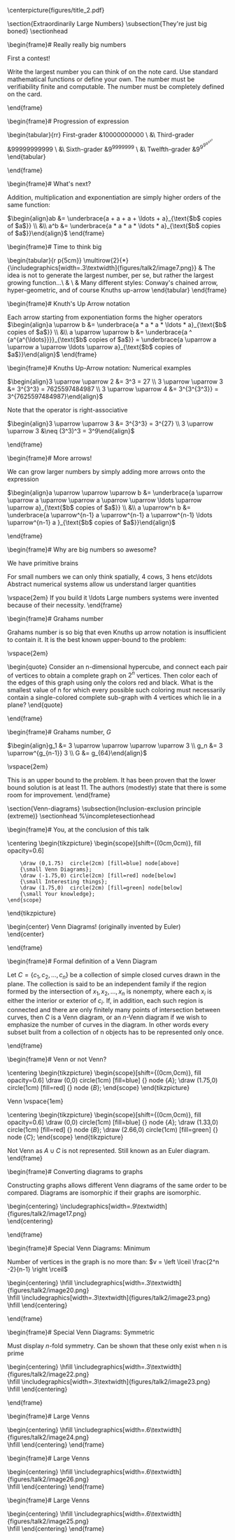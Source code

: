 \centerpicture{figures/title_2.pdf}

\section{Extraordinarily Large Numbers}
\subsection{They're just big boned}
\sectionhead

\begin{frame}# Really really big numbers



First a contest!
    
 Write the largest number you can think of on the note card.
 Use standard mathematical functions or define your own. 
 The number must be verifiability finite and computable.
 The number must be completely defined on the card.
    
\end{frame}

\begin{frame}# Progression of expression



\begin{tabular}{rr}
First-grader &$10000000000$ \\
&\\
Third-grader &$99999999999$ \\
&\\
Sixth-grader &$9^{9999999}$ \\
&\\
Twelfth-grader &$9^{9^{9^{9^{9^{9^9}}}}}$
\end{tabular}

\end{frame}

\begin{frame}# What's next?


Addition, multiplication and exponentiation are simply higher orders of the same function:

$\begin{align}ab &= \underbrace{a + a + a + \ldots + a}_{\text{$b$ copies of $a$}} \\ &\\ a^b &= \underbrace{a * a * a * \ldots * a}_{\text{$b$ copies of $a$}}\end{align}$
\end{frame}

\begin{frame}# Time to think big


\begin{tabular}{r p{5cm}}
\multirow{2}{*}
{\includegraphics[width=.3\textwidth]{figures/talk2/image7.png}}
& The idea is not to generate the largest number, per se, but rather the largest growing function...\\
& \\
& Many different styles: Conway's chained arrow, hyper-geometric, and of course Knuths up-arrow
\end{tabular}
\end{frame}

\begin{frame}# Knuth's Up Arrow notation


Each arrow starting from exponentiation forms the higher operators
$\begin{align}a \uparrow b &= \underbrace{a * a * a * \ldots * a}_{\text{$b$ copies of $a$}} \\ &\\ a \uparrow \uparrow b &= \underbrace{a ^ {a^{a^{\ldots}}}}_{\text{$b$ copies of $a$}} = \underbrace{a \uparrow a \uparrow a \uparrow \ldots \uparrow a}_{\text{$b$ copies of $a$}}\end{align}$
\end{frame}

\begin{frame}# Knuths Up-Arrow notation: Numerical examples

$\begin{align}3 \uparrow \uparrow 2 &= 3^3 = 27 \\ 3 \uparrow \uparrow 3 &= 3^{3^3} = 7625597484987 \\ 3 \uparrow \uparrow 4 &= 3^{3^{3^3}} = 3^{7625597484987}\end{align}$

Note that the operator is right-associative

$\begin{align}3 \uparrow \uparrow 3 &= 3^{3^3} = 3^{27} \\ 3 \uparrow \uparrow 3 &\neq (3^3)^3 = 3^9\end{align}$


\end{frame}

\begin{frame}# More arrows!


We can grow larger numbers by simply adding more arrows onto the expression

$\begin{align}a \uparrow \uparrow \uparrow b &= \underbrace{a \uparrow \uparrow a \uparrow \uparrow a \uparrow \uparrow \ldots \uparrow \uparrow a}_{\text{$b$ copies of $a$}} \\ &\\ a \uparrow^n b &= \underbrace{a \uparrow^{n-1} a \uparrow^{n-1} a \uparrow^{n-1} \ldots \uparrow^{n-1} a }_{\text{$b$ copies of $a$}}\end{align}$

\end{frame}

\begin{frame}# Why are big numbers so awesome?



We have primitive brains  
    
 For small numbers we can only think spatially, 4 cows, 3 hens etc\ldots
 Abstract numerical systems allow us understand larger quantities 
    
\vspace{2em}
If you build it \ldots Large numbers systems were invented because of their necessity.
\end{frame}

\begin{frame}# Grahams number



Grahams number is so big that even Knuths up arrow notation is insufficient to contain it. It is the best known upper-bound to the problem:

\vspace{2em}

\begin{quote}
Consider an n-dimensional hypercube, and connect each pair of vertices to obtain a complete graph on $2^n$ vertices. Then color each of the edges of this graph using only the colors red and black. What is the smallest value of n for which every possible such coloring must necessarily contain a single-colored complete sub-graph with 4 vertices which lie in a plane?
\end{quote}

\end{frame}

\begin{frame}# Grahams number, $G$

$\begin{align}g_1 &= 3 \uparrow \uparrow \uparrow \uparrow 3 \\ g_n &= 3 \uparrow^{g_{n-1}} 3 \\ G &= g_{64}\end{align}$

\vspace{2em}

This is an upper bound to the problem. It has been proven that the lower bound solution is at least 11. The authors (modestly) state that there is some room for improvement.
\end{frame}


\section{Venn-diagrams}
\subsection{Inclusion-exclusion principle (extreme)}
\sectionhead
%\incompletesectionhead

\begin{frame}# You, at the conclusion of this talk



\centering
\begin{tikzpicture}
    \begin{scope}[shift={(0cm,0cm)}, fill opacity=0.6]

        \draw (0,1.75)  circle(2cm) [fill=blue] node[above]
        {\small Venn Diagrams};
        \draw (-1.75,0) circle(2cm) [fill=red] node[below]
        {\small Interesting things};
        \draw (1.75,0)  circle(2cm) [fill=green] node[below]
        {\small Your knowledge};
    \end{scope}
\end{tikzpicture}

\begin{center}
Venn Diagrams! (originally invented by Euler)  
\end{center}

\end{frame}

\begin{frame}# Formal definition of a Venn Diagram


  
   Let $C = \{c_1, c_2, \ldots, c_n\}$ be a collection of simple closed curves drawn in the plane. The collection is said to be an independent family if the region formed by the intersection of $x_1, x_2, \ldots, x_n$ is nonempty, where each $x_i$ is either the interior or exterior of $c_i$.
   If, in addition, each such region is connected and there are only finitely many points of intersection between curves, then $C$ is a Venn diagram, or an $n$-Venn diagram if we wish to emphasize the number of curves in the diagram. 
   In other words  every subset built from a collection of n objects has to be represented only once.
  

\end{frame}

\begin{frame}# Venn or not Venn?



\centering
\begin{tikzpicture}
    \begin{scope}[shift={(0cm,0cm)}, fill opacity=0.6]
        \draw (0,0)  circle(1cm) [fill=blue] {} node {$A$};
        \draw (1.75,0) circle(1cm) [fill=red]  {} node {$B$};
    \end{scope}
\end{tikzpicture}

Venn
\vspace{1em}


\centering
\begin{tikzpicture}
    \begin{scope}[shift={(0cm,0cm)}, fill opacity=0.6]
        \draw (0,0)  circle(1cm) [fill=blue] {} node {$A$};
        \draw (1.33,0) circle(1cm) [fill=red]  {} node {$B$};
        \draw (2.66,0) circle(1cm) [fill=green]  {} node {$C$};
    \end{scope}
\end{tikzpicture}

Not Venn as $A \cup C$ is not represented. Still known as an Euler diagram.
\end{frame}

\begin{frame}# Converting diagrams to graphs


  
   Constructing graphs allows different Venn diagrams of the same order to be compared.
     Diagrams are isomorphic if their graphs are isomorphic.
  

  \begin{centering}
  \includegraphics[width=.9\textwidth]{figures/talk2/image17.png}    
  \end{centering}

\end{frame}

\begin{frame}# Special Venn Diagrams: Minimum


Number of vertices in the graph is no more than:
$v = \left \lceil \frac{2^n -2}{n-1} \right \rceil$

  \begin{centering}
  \hfill
  \includegraphics[width=.3\textwidth]{figures/talk2/image20.png}    
  \hfill
  \includegraphics[width=.3\textwidth]{figures/talk2/image23.png}    
  \hfill
  \end{centering}

\end{frame}

\begin{frame}# Special Venn Diagrams: Symmetric


  
   Must display $n$-fold symmetry. 
   Can be shown that these only exist when n is prime
  

  \begin{centering}
  \hfill
  \includegraphics[width=.3\textwidth]{figures/talk2/image22.png}    
  \hfill
  \includegraphics[width=.3\textwidth]{figures/talk2/image23.png}    
  \hfill
  \end{centering}

\end{frame}

\begin{frame}# Large Venns


  \begin{centering}
    \hfill
    \includegraphics[width=.6\textwidth]{figures/talk2/image24.png}    
    \hfill
  \end{centering}
\end{frame}

\begin{frame}# Large Venns


  \begin{centering}
    \hfill
    \includegraphics[width=.6\textwidth]{figures/talk2/image26.png}    
    \hfill
  \end{centering}
\end{frame}

\begin{frame}# Large Venns


  \begin{centering}
    \hfill
    \includegraphics[width=.6\textwidth]{figures/talk2/image25.png}    
    \hfill
  \end{centering}
\end{frame}

